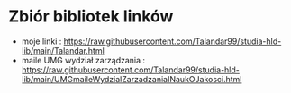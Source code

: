 # Zbiór bibliotek linków

- moje linki : https://raw.githubusercontent.com/Talandar99/studia-hld-lib/main/Talandar.html
- maile UMG wydział zarządzania : https://raw.githubusercontent.com/Talandar99/studia-hld-lib/main/UMGmaileWydzialZarzadzaniaINaukOJakosci.html
